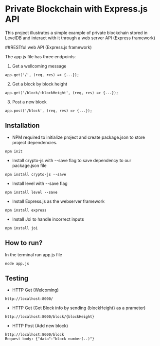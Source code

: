 # Private Blockchain with Express.js API

This project illustrates a simple example of private blockchain stored in LevelDB and interact with it through a web server API (Express framework)

##RESTful web API (Express.js framework)

The app.js file has three endpoints:

1) Get a wellcoming message
```
app.get('/', (req, res) => {...});
```

2) Get a block by block height
```
app.get('/block/:blockHeight', (req, res) => {...});
```

3) Post a new block
```
app.post('/block', (req, res) => {...});
```

## Installation

- NPM required to initialize project and create package.json to store project dependencies.
```
npm init
```
- Install crypto-js with --save flag to save dependency to our package.json file
```
npm install crypto-js --save
```
- Install level with --save flag
```
npm install level --save
```
- Install Express.js as the webserver framework
```
npm install express
```
- Install Joi to handle incorrect inputs
```
npm install joi
```

## How to run?
In the terminal run app.js file
```
node app.js
```

## Testing

- HTTP Get (Welcoming)
```
http://localhost:8000/
```
- HTTP Get (Get Block info by sending {blockHeight} as a prameter)
```
http://localhost:8000/block/{blockHeight}
```

- HTTP Post (Add new block)
```
http://localhost:8000/block
Request body: {"data":"block number(..)"}
```

